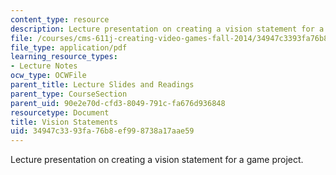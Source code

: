 ```yaml
---
content_type: resource
description: Lecture presentation on creating a vision statement for a game project.
file: /courses/cms-611j-creating-video-games-fall-2014/34947c3393fa76b8ef998738a17aae59_MITCMS_611JF14_Vision_State.pdf
file_type: application/pdf
learning_resource_types:
- Lecture Notes
ocw_type: OCWFile
parent_title: Lecture Slides and Readings
parent_type: CourseSection
parent_uid: 90e2e70d-cfd3-8049-791c-fa676d936848
resourcetype: Document
title: Vision Statements
uid: 34947c33-93fa-76b8-ef99-8738a17aae59
---
```

Lecture presentation on creating a vision statement for a game project.

